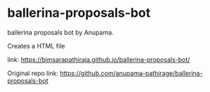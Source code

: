 # ballerina-proposals-bot

ballerina proposals bot by Anupama.

Creates a HTML file

link: https://bimsarapathiraja.github.io/ballerina-proposals-bot/

Original repo link: https://github.com/anupama-pathirage/ballerina-proposals-bot
